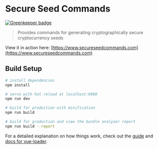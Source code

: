 # Secure Seed Commands

[![Greenkeeper badge](https://badges.greenkeeper.io/pRizz/SecureSeedCommands.svg)](https://greenkeeper.io/)

> Provides commands for generating cryptographically secure cryptocurrency seeds

View it in action here: [https://www.secureseedcommands.com](https://www.secureseedcommands.com)

## Build Setup

``` bash
# install dependencies
npm install

# serve with hot reload at localhost:8080
npm run dev

# build for production with minification
npm run build

# build for production and view the bundle analyzer report
npm run build --report
```

For a detailed explanation on how things work, check out the [guide](http://vuejs-templates.github.io/webpack/) and [docs for vue-loader](http://vuejs.github.io/vue-loader).
